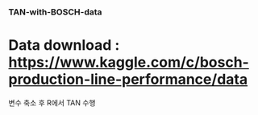 ### TAN-with-BOSCH-data

# Data download : https://www.kaggle.com/c/bosch-production-line-performance/data

변수 축소 후 R에서 TAN 수행

